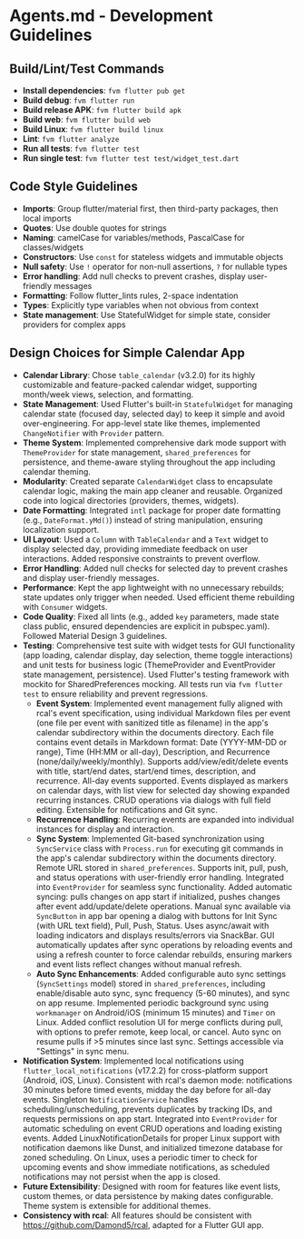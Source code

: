 # Agents.md - Development Guidelines

## Build/Lint/Test Commands
- **Install dependencies**: `fvm flutter pub get`
- **Build debug**: `fvm flutter run`
- **Build release APK**: `fvm flutter build apk`
- **Build web**: `fvm flutter build web`
- **Build Linux**: `fvm flutter build linux`
- **Lint**: `fvm flutter analyze`
- **Run all tests**: `fvm flutter test`
- **Run single test**: `fvm flutter test test/widget_test.dart`

## Code Style Guidelines
- **Imports**: Group flutter/material first, then third-party packages, then local imports
- **Quotes**: Use double quotes for strings
- **Naming**: camelCase for variables/methods, PascalCase for classes/widgets
- **Constructors**: Use `const` for stateless widgets and immutable objects
- **Null safety**: Use `!` operator for non-null assertions, `?` for nullable types
- **Error handling**: Add null checks to prevent crashes, display user-friendly messages
- **Formatting**: Follow flutter_lints rules, 2-space indentation
- **Types**: Explicitly type variables when not obvious from context
- **State management**: Use StatefulWidget for simple state, consider providers for complex apps

## Design Choices for Simple Calendar App

- **Calendar Library**: Chose `table_calendar` (v3.2.0) for its
highly customizable and feature-packed calendar widget, supporting
month/week views, selection, and formatting.
- **State Management**: Used Flutter's built-in `StatefulWidget`
for managing calendar state (focused day, selected day) to keep it
simple and avoid over-engineering. For app-level state like themes,
implemented `ChangeNotifier` with `Provider` pattern.
- **Theme System**: Implemented comprehensive dark mode support with
`ThemeProvider` for state management, `shared_preferences` for persistence,
and theme-aware styling throughout the app including calendar theming.
- **Modularity**: Created separate `CalendarWidget` class to
encapsulate calendar logic, making the main app cleaner and
reusable. Organized code into logical directories (providers, themes, widgets).
- **Date Formatting**: Integrated `intl` package for proper date
formatting (e.g., `DateFormat.yMd()`) instead of string
manipulation, ensuring localization support.
- **UI Layout**: Used a `Column` with `TableCalendar` and a `Text`
widget to display selected day, providing immediate feedback on
user interactions. Added responsive constraints to prevent overflow.
- **Error Handling**: Added null checks for selected day to
prevent crashes and display user-friendly messages.
- **Performance**: Kept the app lightweight with no unnecessary
rebuilds; state updates only trigger when needed. Used efficient
theme rebuilding with `Consumer` widgets.
- **Code Quality**: Fixed all lints (e.g., added `key` parameters,
made state class public, ensured dependencies are explicit in
pubspec.yaml). Followed Material Design 3 guidelines.
- **Testing**: Comprehensive test suite with widget tests for GUI
functionality (app loading, calendar display, day selection, theme toggle
interactions) and unit tests for business logic (ThemeProvider and EventProvider state
management, persistence). Used Flutter's testing framework with mockito
for SharedPreferences mocking. All tests run via `fvm flutter test` to
ensure reliability and prevent regressions.
  - **Event System**: Implemented event management fully aligned with rcal's event specification,
  using individual Markdown files per event (one file per event with sanitized title as filename) in the app's calendar subdirectory within the documents directory. Each file contains event details in Markdown format: Date (YYYY-MM-DD or range), Time (HH:MM or all-day), Description, and Recurrence (none/daily/weekly/monthly). Supports add/view/edit/delete
  events with title, start/end dates, start/end times, description, and recurrence. All-day events supported. Events displayed as markers on calendar days,
  with list view for selected day showing expanded recurring instances. CRUD operations via dialogs with full field editing. Extensible for
  notifications and Git sync.
  - **Recurrence Handling**: Recurring events are expanded into individual instances for display and interaction.
  - **Sync System**: Implemented Git-based synchronization using `SyncService`
  class with `Process.run` for executing git commands in the app's calendar subdirectory within the documents directory.
  Remote URL stored in `shared_preferences`. Supports init, pull, push, and status
  operations with user-friendly error handling. Integrated into `EventProvider`
  for seamless sync functionality. Added automatic syncing: pulls changes on app start if initialized, pushes changes after event add/update/delete operations. Manual sync available via `SyncButton` in app bar
  opening a dialog with buttons for Init Sync (with URL text field), Pull, Push, Status.
  Uses async/await with loading indicators and displays results/errors via SnackBar.
  GUI automatically updates after sync operations by reloading events and using a refresh counter to force calendar rebuilds, ensuring markers and event lists reflect changes without manual refresh.
  - **Auto Sync Enhancements**: Added configurable auto sync settings (`SyncSettings` model) stored in `shared_preferences`, including enable/disable auto sync, sync frequency (5-60 minutes), and sync on app resume. Implemented periodic background sync using `workmanager` on Android/iOS (minimum 15 minutes) and `Timer` on Linux. Added conflict resolution UI for merge conflicts during pull, with options to prefer remote, keep local, or cancel. Auto sync on resume pulls if >5 minutes since last sync. Settings accessible via "Settings" in sync menu.
 - **Notification System**: Implemented local notifications using `flutter_local_notifications` (v17.2.2) for cross-platform support (Android, iOS, Linux). Consistent with rcal's daemon mode: notifications 30 minutes before timed events, midday the day before for all-day events. Singleton `NotificationService` handles scheduling/unscheduling, prevents duplicates by tracking IDs, and requests permissions on app start. Integrated into `EventProvider` for automatic scheduling on event CRUD operations and loading existing events. Added LinuxNotificationDetails for proper Linux support with notification daemons like Dunst, and initialized timezone database for zoned scheduling. On Linux, uses a periodic timer to check for upcoming events and show immediate notifications, as scheduled notifications may not persist when the app is closed.
- **Future Extensibility**: Designed with room for features like
event lists, custom themes, or data persistence by making dates
configurable. Theme system is extensible for additional themes.
- **Consistency with rcal**: All features should be consistent with https://github.com/Damond5/rcal, adapted for a Flutter GUI app.
